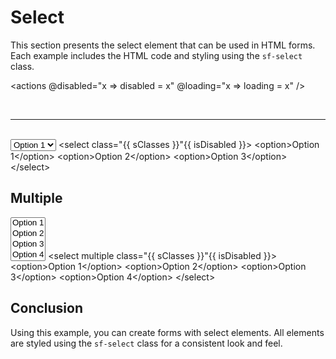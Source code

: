 <script setup>
import { ref, computed } from 'vue';

const loading = ref(false);
const disabled = ref(false);

const isLoading = computed(() => loading.value ? 'sf-loading' : null);
const isDisabled = computed(() => disabled.value ? ' disabled' : null);

const sClasses = computed(() => {
  return ['sf-select', isLoading.value].filter(x => x).join(' ')
});
</script>

# Select

This section presents the select element that can be used in HTML forms. Each example includes the HTML code and styling using the `sf-select` class.

<actions @disabled="x => disabled = x" @loading="x => loading = x" />

<br />

---
<br />

<select :class="sClasses" :disabled="disabled">
  <option>Option 1</option>
  <option>Option 2</option>
  <option>Option 3</option>
</select>

<highlight lang="html">
&lt;select class="{{ sClasses }}"{{ isDisabled }}&gt;
  &lt;option&gt;Option 1&lt;/option&gt;
  &lt;option&gt;Option 2&lt;/option&gt;
  &lt;option&gt;Option 3&lt;/option&gt;
&lt;/select&gt;
</highlight>

## Multiple

<select multiple :class="sClasses" :disabled="disabled">
  <option>Option 1</option>
  <option>Option 2</option>
  <option>Option 3</option>
  <option>Option 4</option>
</select>

<highlight lang="html">
&lt;select multiple class="{{ sClasses }}"{{ isDisabled }}&gt;
  &lt;option&gt;Option 1&lt;/option&gt;
  &lt;option&gt;Option 2&lt;/option&gt;
  &lt;option&gt;Option 3&lt;/option&gt;
  &lt;option&gt;Option 4&lt;/option&gt;
&lt;/select&gt;
</highlight>

## Conclusion

Using this example, you can create forms with select elements. All elements are styled using the `sf-select` class for a consistent look and feel.

